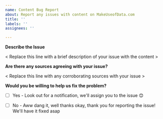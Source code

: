 ```yaml
---
name: Content Bug Report
about: Report any issues with content on MakeUseofData.com
title: ''
labels: ''
assignees: ''

---
```


**Describe the Issue**

< Replace this line with a brief description of your issue with the content >

**Are there any sources agreeing with your issue?**

< Replace this line with any corroborating sources with your issue > 

**Would you be willing to help us fix the problem?**

- [ ] Yes - 
Look out for a notification, we'll assign you to the issue 😊

- [ ] No -
Aww dang it, well thanks okay, thank you for reporting the issue! We'll have it fixed asap
